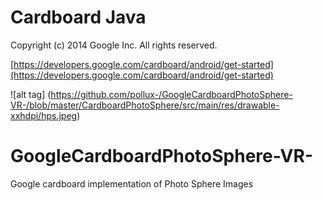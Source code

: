 
Cardboard Java
=====================
Copyright (c) 2014 Google Inc.  All rights reserved.

[https://developers.google.com/cardboard/android/get-started](https://developers.google.com/cardboard/android/get-started)

![alt tag] (https://github.com/pollux-/GoogleCardboardPhotoSphere-VR-/blob/master/CardboardPhotoSphere/src/main/res/drawable-xxhdpi/hps.jpeg)


# GoogleCardboardPhotoSphere-VR-
Google cardboard implementation of Photo Sphere Images
